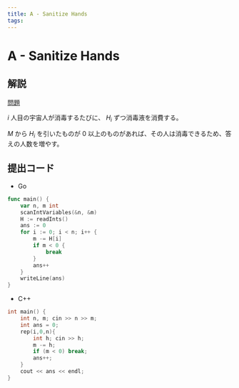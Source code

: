 ```yaml
---
title: A - Sanitize Hands
tags:
---
```


# A - Sanitize Hands

## 解説

[問題](https://atcoder.jp/contests/abc357/tasks/abc357_a)

$i$ 人目の宇宙人が消毒するたびに、 $H_i$ ずつ消毒液を消費する。

$M$ から $H_i$ を引いたものが $0$ 以上のものがあれば、その人は消毒できるため、答えの人数を増やす。

## 提出コード

- Go

```go
func main() {
	var n, m int
	scanIntVariables(&n, &m)
	H := readInts()
	ans := 0
	for i := 0; i < n; i++ {
		m -= H[i]
		if m < 0 {
			break
		}
		ans++
	}
	writeLine(ans)
}
```

- C++

```cpp
int main() {
    int n, m; cin >> n >> m;
    int ans = 0;
    rep(i,0,n){
        int h; cin >> h;
        m -= h;
        if (m < 0) break;
        ans++;
    }
    cout << ans << endl;
}
```
